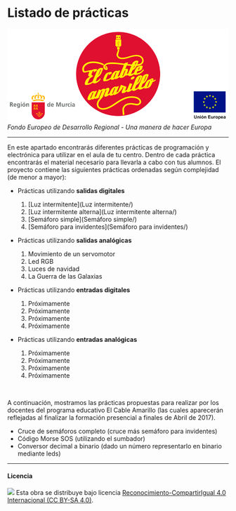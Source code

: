 # Listado de prácticas

<img src="ElCableAmarillo.png" /><br>
*Fondo Europeo de Desarrollo Regional - Una manera de hacer Europa*



***



En este apartado encontrarás diferentes prácticas de programación y electrónica para utilizar en el aula de tu centro. Dentro de cada práctica encontrarás el material necesario para llevarla a cabo con tus alumnos. El proyecto contiene las siguientes prácticas ordenadas según complejidad (de menor a mayor):

- Prácticas utilizando **salidas digitales**
    1. [Luz intermitente](Luz intermitente/)
    2. [Luz intermitente alterna](Luz intermitente alterna/)
    3. [Semáforo simple](Semáforo simple/)
    4. [Semáforo para invidentes](Semáforo para invidentes/)
    
- Prácticas utilizando **salidas analógicas**
    1. Movimiento de un servomotor
    2. Led RGB
    3. Luces de navidad
    4. La Guerra de las Galaxias

- Prácticas utilizando **entradas digitales**
    1. Próximamente
    2. Próximamente
    3. Próximamente
    4. Próximamente

- Prácticas utilizando **entradas analógicas**
    1. Próximamente
    2. Próximamente
    3. Próximamente
    4. Próximamente

<br />

A continuación, mostramos las prácticas propuestas para realizar por los docentes del programa educativo El Cable Amarillo (las cuales aparecerán reflejadas al finalizar la formación presencial a finales de Abril de 2017).

- Cruce de semáforos completo (cruce más semáforo para invidentes)
- Código Morse SOS (utilizando el sumbador)
- Conversor decimal a binario (dado un número representarlo en binario mediante leds)

***



#### Licencia

<img src="http://i.creativecommons.org/l/by-sa/4.0/88x31.png" /> Esta obra se distribuye bajo licencia [Reconocimiento-CompartirIgual 4.0 Internacional (CC BY-SA 4.0)](https://creativecommons.org/licenses/by-sa/4.0/deed.es_ES).
